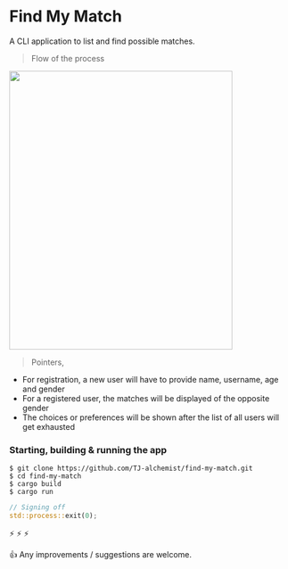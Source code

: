 # Find My Match
A CLI application to list and find possible matches.

> Flow of the process
  
<img src="https://user-images.githubusercontent.com/57192661/147573965-7e1dcb90-caf3-4ac5-bed2-467ba8017fb8.png" style="width:400px; height:500px;">  

<br>

> Pointers,
* For registration, a new user will have to provide name, username, age and gender
* For a registered user, the matches will be displayed of the opposite gender
* The choices or preferences will be shown after the list of all users will get exhausted
  
### Starting, building & running the app
```
$ git clone https://github.com/TJ-alchemist/find-my-match.git
$ cd find-my-match
$ cargo build
$ cargo run
```
```rust
// Signing off
std::process::exit(0);
```
:zap: :zap: :zap:

:thumbsup: Any improvements / suggestions are welcome.
